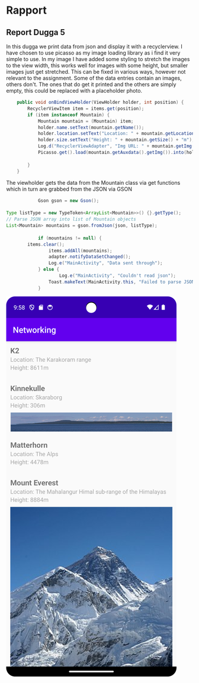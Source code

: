 
# Rapport


## Report Dugga 5

In this dugga we print data from json and display it with a recyclerview. I have chosen to use picasso as my image loading library as i find it very simple to use.
In my image I have added some styling to stretch the images to the view width, this works well for images with some height, but smaller images just get stretched. This can be fixed in various ways, however not relevant to the assignment.
Some of the data entries contain an images, others don't. The ones that do get it printed and the others are simply empty, this could be replaced with a placeholder photo.

```java
    public void onBindViewHolder(ViewHolder holder, int position) {
        RecyclerViewItem item = items.get(position);
        if (item instanceof Mountain) {
            Mountain mountain = (Mountain) item;
            holder.name.setText(mountain.getName());
            holder.location.setText("Location: " + mountain.getLocation());
            holder.size.setText("Height: " + mountain.getSize() + "m");
            Log.d("RecyclerViewAdapter", "Img URL: " + mountain.getImg());
            Picasso.get().load(mountain.getAuxdata().getImg()).into(holder.image);

        }
    }
```
The viewholder gets the data from the Mountain class via get functions which in turn are grabbed from the JSON via GSON

```java
            Gson gson = new Gson();

Type listType = new TypeToken<ArrayList<Mountain>>() {}.getType();
// Parse JSON array into list of Mountain objects
List<Mountain> mountains = gson.fromJson(json, listType);

            if (mountains != null) {
        items.clear();
                items.addAll(mountains);
                adapter.notifyDataSetChanged();
                Log.e("MainActivity", "Data sent through");
            } else {
                    Log.e("MainActivity", "Couldn't read json");
                Toast.makeText(MainActivity.this, "Failed to parse JSON", Toast.LENGTH_SHORT).show();
            }
```
![](android.png)

